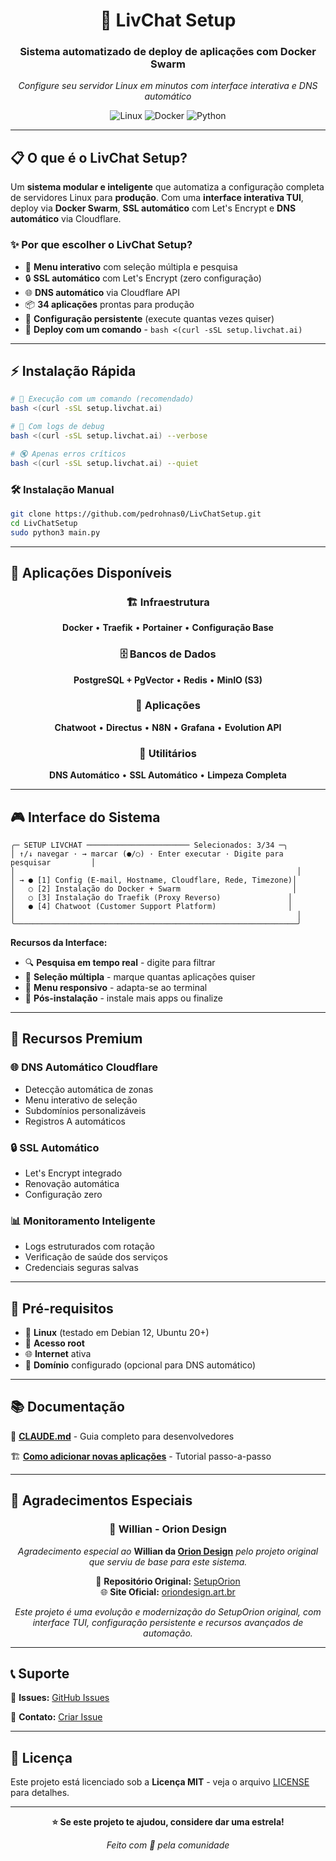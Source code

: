 <div align="center">

# 🚀 LivChat Setup

### **Sistema automatizado de deploy de aplicações com Docker Swarm**
*Configure seu servidor Linux em minutos com interface interativa e DNS automático*

![Linux](https://img.shields.io/badge/Linux-FCC624?style=for-the-badge&logo=linux&logoColor=black)
![Docker](https://img.shields.io/badge/Docker-2496ED?style=for-the-badge&logo=docker&logoColor=white)
![Python](https://img.shields.io/badge/Python-3776AB?style=for-the-badge&logo=python&logoColor=white)

</div>

---

## 📋 **O que é o LivChat Setup?**

Um **sistema modular e inteligente** que automatiza a configuração completa de servidores Linux para **produção**. Com uma **interface interativa TUI**, deploy via **Docker Swarm**, **SSL automático** com Let's Encrypt e **DNS automático** via Cloudflare.

### ✨ **Por que escolher o LivChat Setup?**

- 🎯 **Menu interativo** com seleção múltipla e pesquisa
- 🔒 **SSL automático** com Let's Encrypt (zero configuração)
- 🌐 **DNS automático** via Cloudflare API
- 📦 **34 aplicações** prontas para produção
- 🔄 **Configuração persistente** (execute quantas vezes quiser)
- 🚀 **Deploy com um comando** - `bash <(curl -sSL setup.livchat.ai)`

---

## ⚡ **Instalação Rápida**

```bash
# 🚀 Execução com um comando (recomendado)
bash <(curl -sSL setup.livchat.ai)

# 📝 Com logs de debug
bash <(curl -sSL setup.livchat.ai) --verbose

# 🔇 Apenas erros críticos
bash <(curl -sSL setup.livchat.ai) --quiet
```

### 🛠️ **Instalação Manual**

```bash
git clone https://github.com/pedrohnas0/LivChatSetup.git
cd LivChatSetup
sudo python3 main.py
```

---

## 🎯 **Aplicações Disponíveis**

<div align="center">

### 🏗️ **Infraestrutura**
**Docker** • **Traefik** • **Portainer** • **Configuração Base**

### 🗄️ **Bancos de Dados**
**PostgreSQL + PgVector** • **Redis** • **MinIO (S3)**

### 💬 **Aplicações**
**Chatwoot** • **Directus** • **N8N** • **Grafana** • **Evolution API**

### 🔧 **Utilitários**
**DNS Automático** • **SSL Automático** • **Limpeza Completa**

</div>

---

## 🎮 **Interface do Sistema**

```
╭─ SETUP LIVCHAT ─────────────────────── Selecionados: 3/34 ─╮
│ ↑/↓ navegar · → marcar (●/○) · Enter executar · Digite para pesquisar         │
│                                                               │
│ → ● [1] Config (E-mail, Hostname, Cloudflare, Rede, Timezone)│
│   ○ [2] Instalação do Docker + Swarm                         │  
│   ○ [3] Instalação do Traefik (Proxy Reverso)               │
│   ● [4] Chatwoot (Customer Support Platform)                │
│                                                               │
╰───────────────────────────────────────────────────────────────╯
```

**Recursos da Interface:**
- 🔍 **Pesquisa em tempo real** - digite para filtrar
- 🎯 **Seleção múltipla** - marque quantas aplicações quiser  
- 📱 **Menu responsivo** - adapta-se ao terminal
- 🔄 **Pós-instalação** - instale mais apps ou finalize

---

## 🌟 **Recursos Premium**

### 🌐 **DNS Automático Cloudflare**
- Detecção automática de zonas
- Menu interativo de seleção
- Subdomínios personalizáveis
- Registros A automáticos

### 🔒 **SSL Automático**
- Let's Encrypt integrado
- Renovação automática
- Configuração zero

### 📊 **Monitoramento Inteligente**  
- Logs estruturados com rotação
- Verificação de saúde dos serviços
- Credenciais seguras salvas

---

## 🔧 **Pré-requisitos**

- 🐧 **Linux** (testado em Debian 12, Ubuntu 20+)
- 👑 **Acesso root**
- 🌐 **Internet** ativa
- 🔗 **Domínio** configurado (opcional para DNS automático)

---

## 📚 **Documentação**

📖 **[CLAUDE.md](./CLAUDE.md)** - Guia completo para desenvolvedores

🏗️ **[Como adicionar novas aplicações](./CLAUDE.md#adding-new-services)** - Tutorial passo-a-passo

---

## 💝 **Agradecimentos Especiais**

<div align="center">

### 🎨 **Willian - Orion Design**

*Agradecimento especial ao* **Willian da [Orion Design](https://oriondesign.art.br/)** *pelo projeto original que serviu de base para este sistema.*

🔗 **Repositório Original:** [SetupOrion](https://github.com/oriondesign2015/SetupOrion)  
🌐 **Site Oficial:** [oriondesign.art.br](https://oriondesign.art.br/)

*Este projeto é uma evolução e modernização do SetupOrion original, com interface TUI, configuração persistente e recursos avançados de automação.*

</div>

---

## 📞 **Suporte**

💬 **Issues:** [GitHub Issues](https://github.com/pedrohnas0/LivChatSetup/issues)

📧 **Contato:** [Criar Issue](https://github.com/pedrohnas0/LivChatSetup/issues/new)

---

## 📄 **Licença**

Este projeto está licenciado sob a **Licença MIT** - veja o arquivo [LICENSE](LICENSE) para detalhes.

---

<div align="center">

**⭐ Se este projeto te ajudou, considere dar uma estrela!**

*Feito com 💜 pela comunidade*

</div>